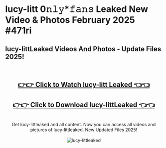 # lucy-litt 0𝚗𝚕𝚢*𝚏𝚊𝚗𝚜 Leaked New Video & Photos February 2025 #471ri

<h2>lucy-littLeaked Videos And Photos - Update Files 2025!</h2>
<br>
<div align="center">
<h2><a href="https://mediaupload.pro?title=lucy-litt&ref=11F" rel="nofollow">👉👉 Click to Watch lucy-litt Leaked 👈👈</a></h2>
<h2><a href="https://mediaupload.pro?title=lucy-litt&ref=11F" rel="nofollow">👉👉 Click to Download lucy-littLeaked 👈👈</a></h2>
<br>
Get lucy-littleaked and all content. Now you can access all videos and pictures of lucy-littleaked. New Updated Files 2025!
<br>
<br>
<a href="https://mediaupload.pro?title=lucy-litt&ref=11F" rel="nofollow" data-target="animated-image.originalLink"><img src="https://i.ibb.co/Gkj2r4b/banner.png" alt="lucy-littleaked" style="max-width: 100%; display: inline-block;" data-target="animated-image.originalImage"></a>
</div>
<br>

